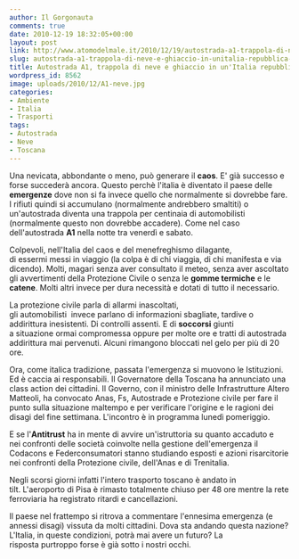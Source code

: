 ```yaml
---
author: Il Gorgonauta
comments: true
date: 2010-12-19 18:32:05+00:00
layout: post
link: http://www.atomodelmale.it/2010/12/19/autostrada-a1-trappola-di-neve-e-ghiaccio-in-unitalia-repubblica-delle-banane/
slug: autostrada-a1-trappola-di-neve-e-ghiaccio-in-unitalia-repubblica-delle-banane
title: Autostrada A1, trappola di neve e ghiaccio in un'Italia repubblica delle banane.
wordpress_id: 8562
image: uploads/2010/12/A1-neve.jpg
categories:
- Ambiente
- Italia
- Trasporti
tags:
- Autostrada
- Neve
- Toscana
---
```



Una nevicata, abbondante o meno, può generare il **caos**. E' già successo e forse succederà ancora. Questo perchè l'italia è diventato il paese delle **emergenze** dove non si fa invece quello che normalmente si dovrebbe fare. I rifiuti quindi si accumulano (normalmente andrebbero smaltiti) o un'autostrada diventa una trappola per centinaia di automobilisti (normalmente questo non dovrebbe accadere). Come nel caso dell'autostrada **A1** nella notte tra venerdì e sabato.

Colpevoli, nell'Italia del caos e del menefreghismo dilagante, di essermi messi in viaggio (la colpa è di chi viaggia, di chi manifesta e via dicendo). Molti, magari senza aver consultato il meteo, senza aver ascoltato gli avvertimenti della Protezione Civile o senza le **gomme termiche** e le **catene**. Molti altri invece per dura necessità e dotati di tutto il necessario.

La protezione civile parla di allarmi inascoltati, gli automobilisti  invece parlano di informazioni sbagliate, tardive o addirittura inesistenti. Di controlli assenti. E di **soccorsi** giunti a situazione ormai compromessa oppure per molte ore e tratti di autostrada addirittura mai pervenuti. Alcuni rimangono bloccati nel gelo per più di 20 ore.

Ora, come italica tradizione, passata l'emergenza si muovono le Istituzioni. Ed è caccia ai responsabili. Il Governatore della Toscana ha annunciato una class action dei cittadini. Il Governo, con il ministro delle Infrastrutture Altero Matteoli, ha convocato Anas, Fs, Autostrade e Protezione civile per fare il punto sulla situazione maltempo e per verificare l'origine e le ragioni dei disagi del fine settimana. L'incontro è in programma lunedì pomeriggio.

E se l'**Antitrust** ha in mente di avvire un'istruttoria su quanto accaduto e nei confronti delle società coinvolte nella gestione dell'emergenza il Codacons e Federconsumatori stanno studiando esposti e azioni risarcitorie nei confronti della Protezione civile, dell'Anas e di Trenitalia.

Negli scorsi giorni infatti l'intero trasporto toscano è andato in tilt. L'aeroporto di Pisa è rimasto totalmente chiuso per 48 ore mentre la rete ferroviaria ha registrato ritardi e cancellazioni.

Il paese nel frattempo si ritrova a commentare l'ennesima emergenza (e annessi disagi) vissuta da molti cittadini. Dova sta andando questa nazione? L'Italia, in queste condizioni, potrà mai avere un futuro? La risposta purtroppo forse è già sotto i nostri occhi.
